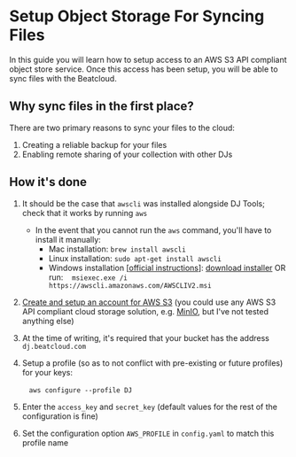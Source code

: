 # Setup Object Storage For Syncing Files

In this guide you will learn how to setup access to an AWS S3 API compliant object store service. Once this access has been setup, you will be able to sync files with the Beatcloud.

## Why sync files in the first place?
There are two primary reasons to sync your files to the cloud:

1. Creating a reliable backup for your files
1. Enabling remote sharing of your collection with other DJs

## How it's done

1. It should be the case that `awscli` was installed alongside DJ Tools; check that it works by running `aws`
    - In the event that you cannot run the `aws` command, you'll have to install it manually:
        - Mac installation: `brew install awscli`
        - Linux installation: `sudo apt-get install awscli`
        - Windows installation [[official instructions](https://docs.aws.amazon.com/cli/latest/userguide/install-cliv2-windows.html)]: [download installer](https://awscli.amazonaws.com/AWSCLIV2.msi) OR run:
&nbsp;&nbsp;&nbsp;`msiexec.exe /i https://awscli.amazonaws.com/AWSCLIV2.msi`

1. [Create and setup an account for AWS S3](https://docs.aws.amazon.com/AmazonS3/latest/userguide/GetStartedWithS3.html) (you could use any AWS S3 API compliant cloud storage solution, e.g. [MinIO](https://min.io/), but I've not tested anything else)
1. At the time of writing, it's required that your bucket has the address `dj.beatcloud.com`
1. Setup a profile (so as to not conflict with pre-existing or future profiles) for your keys:

    &nbsp;&nbsp;&nbsp;`aws configure --profile DJ`

1. Enter the `access_key` and `secret_key` (default values for the rest of the configuration is fine)
1. Set the configuration option `AWS_PROFILE` in `config.yaml` to match this profile name
